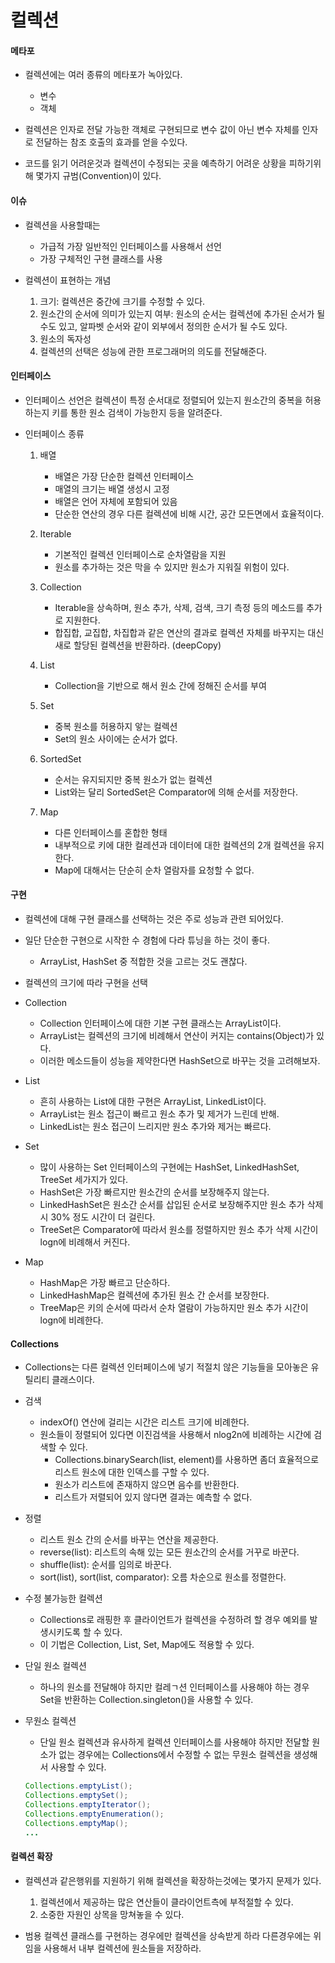 # 컬렉션



#### 메타포 
- 컬렉션에는 여러 종류의 메타포가 녹아있다.
    - 변수
    - 객체

- 컬렉션은 인자로 전달 가능한 객체로 구현되므로 변수 값이 아닌 변수 자체를 인자로 전달하는 참조 호출의 효과를 얻을 수있다.
- 코드를 읽기 어려운것과 컬렉션이 수정되는 곳을 예측하기 어려운 상황을 피하기위해 몇가지 규범(Convention)이 있다.

#### 이슈
- 컬렉션을 사용할때는
    - 가급적 가장 일반적인 인터페이스를 사용해서 선언
    - 가장 구체적인 구현 클래스를 사용

- 컬렉션이 표현하는 개념
    1. 크기: 컬렉션은 중간에 크기를 수정할 수 있다.
    2. 원소간의 순서에 의미가 있는지 여부: 원소의 순서는 컬렉션에 추가된 순서가 될 수도 있고, 알파벳 순서와 같이 외부에서 정의한 순서가 될 수도 있다.
    3. 원소의 독자성
    4. 컬렉션의 선택은 성능에 관한 프로그래머의 의도를 전달해준다.

#### 인터페이스
- 인터페이스 선언은 컬렉션이 특정 순서대로 정렬되어 있는지 원소간의 중복을 허용하는지 키를 통한 원소 검색이 가능한지 등을 알려준다.

- 인터페이스 종류
    1. 배열
        - 배열은 가장 단순한 컬렉션 인터페이스
        - 매열의 크기는 배열 생성시 고정
        - 배열은 언어 자체에 포함되어 있음
        - 단순한 연산의 경우 다른 컬렉션에 비해 시간, 공간 모든면에서 효율적이다.

    2. Iterable
        - 기본적인 컬렉션 인터페이스로 순차열람을 지원
        - 원소를 추가하는 것은 막을 수 있지만 원소가 지워질 위험이 있다.

    3. Collection
        - Iterable을 상속하며, 원소 추가, 삭제, 검색, 크기 측정 등의 메소드를 추가로 지원한다.
        - 합집합, 교집합, 차집합과 같은 연산의 결과로 컬렉션 자체를 바꾸지는 대신 새로 할당된 컬렉션을 반환하라. (deepCopy)
        
    4. List
        - Collection을 기반으로 해서 원소 간에 정해진 순서를 부여
    
    5. Set
        - 중복 원소를 허용하지 앟는 컬렉션
        - Set의 원소 사이에는 순서가 없다.

    6. SortedSet
        - 순서는 유지되지만 중복 원소가 없는 컬렉션 
        - List와는 달리 SortedSet은 Comparator에 의해 순서를 저장한다.

    7. Map 
        - 다른 인터페이스를 혼합한 형태
        - 내부적으로 키에 대한 컬레션과 데이터에 대한 컬렉션의 2개 컬렉션을 유지한다.
        - Map에 대해서는 단순히 순차 열람자를 요청할 수 없다.


#### 구현
- 컬렉션에 대해 구현 클래스를 선택하는 것은 주로 성능과 관련 되어있다.
- 일단 단순한 구현으로 시작한 수 경험에 다라 튜닝을 하는 것이 좋다.
    - ArrayList, HashSet 중 적합한 것을 고르는 것도 괜찮다.
- 컬렉션의 크기에 따라 구현을 선택

- Collection
    - Collection 인터페이스에 대한 기본 구현 클래스는 ArrayList이다.
    - ArrayList는 컬렉션의 크기에 비례해서 연산이 커지는 contains(Object)가 있다.
    - 이러한 메소드들이 성능을 제약한다면 HashSet으로 바꾸는 것을 고려해보자.

- List
    - 흔히 사용하는 List에 대한 구현은 ArrayList, LinkedList이다.
    - ArrayList는 원소 접근이 빠르고 원소 추가 및 제거가 느린데 반해.
    - LinkedList는 원소 접근이 느리지만 원소 추가와 제거는 빠르다.
    
- Set
    - 많이 사용하는 Set 인터페이스의 구현에는 HashSet, LinkedHashSet, TreeSet 세가지가 있다.
    - HashSet은 가장 빠르지만 원소간의 순서를 보장해주지 않는다.
    - LinkedHashSet은 원소간 순서를 삽입된 순서로 보장해주지만 원소 추가 삭제시 30% 정도 시간이 더 걸린다. 
    - TreeSet은 Comparator에 따라서 원소를 정렬하지만 원소 추가 삭제 시간이 logn에 비례해서 커진다.
- Map
    - HashMap은 가장 빠르고 단순하다.
    - LinkedHashMap은 컬렉션에 추가된 원소 간 순서를 보장한다.
    - TreeMap은 키의 순서에 따라서 순차 열람이 가능하지만 원소 추가 시간이 logn에 비례한다.

#### Collections
- Collections는 다른 컬렉션 인터페이스에 넣기 적절치 않은 기능들을 모아놓은 유틸리티 클래스이다.
- 검색
    - indexOf() 연산에 걸리는 시간은 리스트 크기에 비례한다.
    - 원소들이 정렬되어 있다면 이진검색을 사용해서 nlog2n에 비례하는 시간에 검색할 수 있다.
        - Collections.binarySearch(list, element)를 사용하면 좀더 효율적으로 리스트 원소에 대한 인덱스를 구할 수 있다.
        - 원소가 리스트에 존재하지 않으면 음수를 반환한다.
        - 리스트가 저렬되어 있지 않다면 결과는 예측할 수 없다.

- 정렬
    - 리스트 원소 간의 순서를 바꾸는 연산을 제공한다.
    - reverse(list): 리스트의 속해 있는 모든 원소간의 순서를 거꾸로 바꾼다.
    - shuffle(list): 순서를 임의로 바꾼다.
    - sort(list), sort(list, comparator): 오름 차순으로 원소를 정렬한다.

- 수정 불가능한 컬렉션
    - Collections로 래핑한 후 클라이언트가 컬렉션을 수정하려 할 경우 예외를 발생시키도록 할 수 있다.
    - 이 기법은 Collection, List, Set, Map에도 적용할 수 있다.

- 단일 원소 컬렉션
    - 하나의 원소를 전달해야 하지만 컬레ㄱ션 인터페이스를 사용해야 하는 경우 Set을 반환하는 Collection.singleton()을 사용할 수 있다.

- 무원소 컬렉션
    - 단일 원소 컬렉션과 유사하게 컬렉션 인터페이스를 사용해야 하지만 전달할 원소가 없는 경우에는 Collections에서 수정할 수 없는 무원소 컬렉션을 생성해서 사용할 수 있다.

    ```java
    Collections.emptyList();
    Collections.emptySet();
    Collections.emptyIterator();
    Collections.emptyEnumeration();
    Collections.emptyMap();
    ...
    ```

#### 컬렉션 확장

- 컬렉션과 같은행위를 지원하기 위해 컬렉션을 확장하는것에는 몇가지 문제가 있다.
    1. 컬렉션에서 제공하는 많은 연산들이 클라이언트측에 부적절할 수 있다.
    2. 소중한 자원인 상목을 망쳐놓을 수 있다.
    
- 범용 컬렉션 클래스를 구현하는 경우에만 컬렉션을 상속받게 하라 다른경우에는 위임을 사용해서 내부 컬렉션에 원소들을 저장하라.
